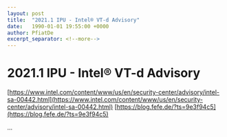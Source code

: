 ```yaml
---
layout: post
title:  "2021.1 IPU - Intel® VT-d Advisory"
date:   1990-01-01 19:55:00 +0000
author: PfiatDe
excerpt_separator: <!--more-->
---
```


# 2021.1 IPU - Intel® VT-d Advisory
[https://www.intel.com/content/www/us/en/security-center/advisory/intel-sa-00442.html](https://www.intel.com/content/www/us/en/security-center/advisory/intel-sa-00442.html)
[https://blog.fefe.de/?ts=9e3f94c5](https://blog.fefe.de/?ts=9e3f94c5)

...
<!--more-->
